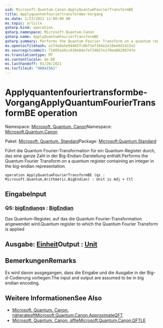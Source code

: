 ```yaml
---
uid: Microsoft.Quantum.Canon.ApplyQuantumFourierTransformBE
title: Applyquantenfouriertransformbe-Vorgang
ms.date: 1/23/2021 12:00:00 AM
ms.topic: article
qsharp.kind: operation
qsharp.namespace: Microsoft.Quantum.Canon
qsharp.name: ApplyQuantumFourierTransformBE
qsharp.summary: Performs the Quantum Fourier Transform on a quantum register containing an integer in the big-endian representation.
ms.openlocfilehash: a1f4a0a5e94465fc8bf3af344e2e19ee0d1d15e2
ms.sourcegitcommit: 71605ea9cc630e84e7ef29027e1f0ea06299747e
ms.translationtype: MT
ms.contentlocale: de-DE
ms.lasthandoff: 01/26/2021
ms.locfileid: "98841561"
---
```

# <a name="applyquantumfouriertransformbe-operation"></a><span data-ttu-id="a3b83-102">Applyquantenfouriertransformbe-Vorgang</span><span class="sxs-lookup"><span data-stu-id="a3b83-102">ApplyQuantumFourierTransformBE operation</span></span>

<span data-ttu-id="a3b83-103">Namespace: [Microsoft. Quantum. Canon](xref:Microsoft.Quantum.Canon)</span><span class="sxs-lookup"><span data-stu-id="a3b83-103">Namespace: [Microsoft.Quantum.Canon](xref:Microsoft.Quantum.Canon)</span></span>

<span data-ttu-id="a3b83-104">Paket: [Microsoft. Quantum. Standard](https://nuget.org/packages/Microsoft.Quantum.Standard)</span><span class="sxs-lookup"><span data-stu-id="a3b83-104">Package: [Microsoft.Quantum.Standard](https://nuget.org/packages/Microsoft.Quantum.Standard)</span></span>


<span data-ttu-id="a3b83-105">Führt die Quantum Fourier-Transformation für ein Quantum-Register durch, das eine ganze Zahl in der Big-Endian-Darstellung enthält.</span><span class="sxs-lookup"><span data-stu-id="a3b83-105">Performs the Quantum Fourier Transform on a quantum register containing an integer in the big-endian representation.</span></span>

```qsharp
operation ApplyQuantumFourierTransformBE (qs : Microsoft.Quantum.Arithmetic.BigEndian) : Unit is Adj + Ctl
```


## <a name="input"></a><span data-ttu-id="a3b83-106">Eingabe</span><span class="sxs-lookup"><span data-stu-id="a3b83-106">Input</span></span>

### <a name="qs--bigendian"></a><span data-ttu-id="a3b83-107">QS: [bigEndian](xref:Microsoft.Quantum.Arithmetic.BigEndian)</span><span class="sxs-lookup"><span data-stu-id="a3b83-107">qs : [BigEndian](xref:Microsoft.Quantum.Arithmetic.BigEndian)</span></span>

<span data-ttu-id="a3b83-108">Das Quantum-Register, auf das die Quantum Fourier-Transformation angewendet wird.</span><span class="sxs-lookup"><span data-stu-id="a3b83-108">Quantum register to which the Quantum Fourier Transform is applied</span></span>



## <a name="output--unit"></a><span data-ttu-id="a3b83-109">Ausgabe: [Einheit](xref:microsoft.quantum.lang-ref.unit)</span><span class="sxs-lookup"><span data-stu-id="a3b83-109">Output : [Unit](xref:microsoft.quantum.lang-ref.unit)</span></span>



## <a name="remarks"></a><span data-ttu-id="a3b83-110">Bemerkungen</span><span class="sxs-lookup"><span data-stu-id="a3b83-110">Remarks</span></span>

<span data-ttu-id="a3b83-111">Es wird davon ausgegangen, dass die Eingabe und die Ausgabe in der Big-d-Codierung vorliegen.</span><span class="sxs-lookup"><span data-stu-id="a3b83-111">The input and output are assumed to be in big endian encoding.</span></span>

## <a name="see-also"></a><span data-ttu-id="a3b83-112">Weitere Informationen</span><span class="sxs-lookup"><span data-stu-id="a3b83-112">See Also</span></span>

- [<span data-ttu-id="a3b83-113">Microsoft. Quantum. Canon. näherateqft</span><span class="sxs-lookup"><span data-stu-id="a3b83-113">Microsoft.Quantum.Canon.ApproximateQFT</span></span>](xref:Microsoft.Quantum.Canon.ApproximateQFT)
- [<span data-ttu-id="a3b83-114">Microsoft. Quantum. Canon. qftle</span><span class="sxs-lookup"><span data-stu-id="a3b83-114">Microsoft.Quantum.Canon.QFTLE</span></span>](xref:Microsoft.Quantum.Canon.QFTLE)